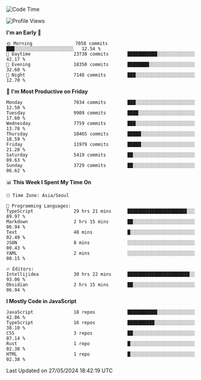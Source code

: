 <!--START_SECTION:waka-->
![Code Time](http://img.shields.io/badge/Code%20Time-6%2C115%20hrs%2059%20mins-blue)

![Profile Views](http://img.shields.io/badge/Profile%20Views-0-blue)

**I'm an Early 🐤** 

```text
🌞 Morning                7058 commits        ███░░░░░░░░░░░░░░░░░░░░░░   12.54 % 
🌆 Daytime                23738 commits       ███████████░░░░░░░░░░░░░░   42.17 % 
🌃 Evening                18350 commits       ████████░░░░░░░░░░░░░░░░░   32.60 % 
🌙 Night                  7148 commits        ███░░░░░░░░░░░░░░░░░░░░░░   12.70 % 
```
📅 **I'm Most Productive on Friday** 

```text
Monday                   7034 commits        ███░░░░░░░░░░░░░░░░░░░░░░   12.50 % 
Tuesday                  9909 commits        ████░░░░░░░░░░░░░░░░░░░░░   17.60 % 
Wednesday                7759 commits        ███░░░░░░░░░░░░░░░░░░░░░░   13.78 % 
Thursday                 10465 commits       █████░░░░░░░░░░░░░░░░░░░░   18.59 % 
Friday                   11979 commits       █████░░░░░░░░░░░░░░░░░░░░   21.28 % 
Saturday                 5419 commits        ██░░░░░░░░░░░░░░░░░░░░░░░   09.63 % 
Sunday                   3729 commits        ██░░░░░░░░░░░░░░░░░░░░░░░   06.62 % 
```


📊 **This Week I Spent My Time On** 

```text
🕑︎ Time Zone: Asia/Seoul

💬 Programming Languages: 
TypeScript               29 hrs 21 mins      ██████████████████████░░░   89.97 % 
Markdown                 2 hrs 15 mins       ██░░░░░░░░░░░░░░░░░░░░░░░   06.94 % 
Text                     48 mins             █░░░░░░░░░░░░░░░░░░░░░░░░   02.49 % 
JSON                     8 mins              ░░░░░░░░░░░░░░░░░░░░░░░░░   00.43 % 
YAML                     2 mins              ░░░░░░░░░░░░░░░░░░░░░░░░░   00.15 % 

🔥 Editors: 
Intellijidea             30 hrs 22 mins      ███████████████████████░░   93.06 % 
Obsidian                 2 hrs 15 mins       ██░░░░░░░░░░░░░░░░░░░░░░░   06.94 % 
```

**I Mostly Code in JavaScript** 

```text
JavaScript               18 repos            ███████████░░░░░░░░░░░░░░   42.86 % 
TypeScript               16 repos            ██████████░░░░░░░░░░░░░░░   38.10 % 
CSS                      3 repos             ██░░░░░░░░░░░░░░░░░░░░░░░   07.14 % 
Rust                     1 repo              █░░░░░░░░░░░░░░░░░░░░░░░░   02.38 % 
HTML                     1 repo              █░░░░░░░░░░░░░░░░░░░░░░░░   02.38 % 
```




 Last Updated on 27/05/2024 18:42:19 UTC
<!--END_SECTION:waka-->
